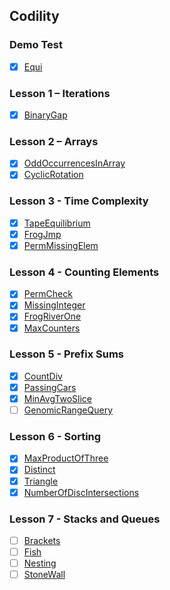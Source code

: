 ## Codility

### Demo Test
- [x] [Equi](https://codility.com/demo/take-sample-test)

### Lesson 1 – Iterations

- [x] [BinaryGap](https://codility.com/programmers/task/binary_gap)

### Lesson 2 – Arrays

- [x] [OddOccurrencesInArray](https://codility.com/programmers/task/odd_occurrences_in_array)
- [x] [CyclicRotation](https://codility.com/programmers/task/cyclic_rotation)

### Lesson 3 - Time Complexity

- [x] [TapeEquilibrium](https://codility.com/programmers/task/tape_equilibrium)
- [x] [FrogJmp](https://codility.com/programmers/task/frog_jmp)
- [x] [PermMissingElem](https://codility.com/programmers/task/perm_missing_elem)

### Lesson 4 - Counting Elements

- [x] [PermCheck](https://codility.com/programmers/task/perm_check)
- [x] [MissingInteger](https://codility.com/programmers/task/missing_integer)
- [x] [FrogRiverOne](https://codility.com/programmers/task/frog_river_one)
- [x] [MaxCounters](https://codility.com/programmers/task/max_counters)

### Lesson 5 - Prefix Sums

- [x] [CountDiv](https://codility.com/programmers/task/count_div)
- [x] [PassingCars](https://codility.com/programmers/task/passing_cards)
- [x] [MinAvgTwoSlice](https://codility.com/programmers/task/min_avg_two_slice)
- [ ] [GenomicRangeQuery](https://codility.com/programmers/task/genomic_range_query)

### Lesson 6 - Sorting

- [x] [MaxProductOfThree](https://app.codility.com/programmers/lessons/6-sorting/max_product_of_three/)
- [x] [Distinct](https://app.codility.com/programmers/lessons/6-sorting/distinct/)
- [x] [Triangle](https://app.codility.com/programmers/lessons/6-sorting/triangle/)
- [x] [NumberOfDiscIntersections](https://app.codility.com/programmers/lessons/6-sorting/number_of_disc_intersections/)

### Lesson 7 - Stacks and Queues

- [ ] [Brackets](https://app.codility.com/programmers/lessons/7-stacks_and_queues/brackets/)
- [ ] [Fish](https://app.codility.com/programmers/lessons/7-stacks_and_queues/fish/)
- [ ] [Nesting](https://app.codility.com/programmers/lessons/7-stacks_and_queues/nesting/)
- [ ] [StoneWall](https://app.codility.com/programmers/lessons/7-stacks_and_queues/stone_wall/)
